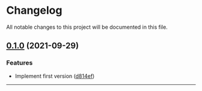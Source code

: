 <!--- BEGIN HEADER -->
# Changelog

All notable changes to this project will be documented in this file.
<!--- END HEADER -->

## [0.1.0](https://github.com/RiktaD/value-path/compare/v0.0.0...v0.1.0) (2021-09-29)
### Features

* Implement first version ([d814ef](https://github.com/RiktaD/value-path/commit/d814efd7f7d433eb32f270180086e88024c9a4e6))

---

